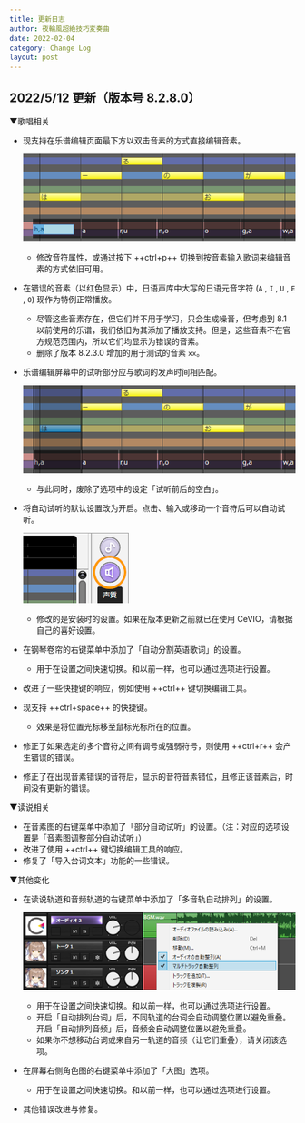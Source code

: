 ```yaml
---
title: 更新日志
author: 夜輪風超絶技巧変奏曲
date: 2022-02-04
category: Change Log
layout: post
---
```


## 2022/5/12 更新（版本号 8.2.8.0）

▼歌唱相关

- 现支持在乐谱编辑页面最下方以双击音素的方式直接编辑音素。
  
    ![score_timing_phoneme](images/2022.5.12_V8.2_score_timing_phoneme.png)

    - 修改音符属性，或通过按下 ++ctrl+p++ 切换到按音素输入歌词来编辑音素的方式依旧可用。

- 在错误的音素（以红色显示）中，日语声库中大写的日语元音字符 (`A` , `I` , `U` , `E` , `O`) 现作为特例正常播放。
    - 尽管这些音素存在，但它们并不用于学习，只会生成噪音，但考虑到 8.1 以前使用的乐谱，我们依旧为其添加了播放支持。但是，这些音素不在官方规范范围内，所以它们均显示为错误的音素。
    - 删除了版本 8.2.3.0 增加的用于测试的音素 `xx`。
- 乐谱编辑屏幕中的试听部分应与歌词的发声时间相匹配。

    ![score_audition_timing](images/2022.5.12_V8.2_score_audition_timing.png)

    - 与此同时，废除了选项中的设定「试听前后的空白」。
- 将自动试听的默认设置改为开启。点击、输入或移动一个音符后可以自动试听。

    ![auto_audition](images/2022.5.12_V8.2_auto_audition.png)
  
    - 修改的是安装时的设置。如果在版本更新之前就已在使用 CeVIO，请根据自己的喜好设置。

- 在钢琴卷帘的右键菜单中添加了「自动分割英语歌词」的设置。
    - 用于在设置之间快速切换。和以前一样，也可以通过选项进行设置。
- 改进了一些快捷键的响应，例如使用 ++ctrl++ 键切换编辑工具。
- 现支持 ++ctrl+space++ 的快捷键。
    - 效果是将位置光标移至鼠标光标所在的位置。
- 修正了如果选定的多个音符之间有调号或强弱符号，则使用 ++ctrl+r++ 会产生错误的错误。
- 修正了在出现音素错误的音符后，显示的音符音素错位，且修正该音素后，时间没有更新的错误。

▼读说相关

- 在音素图的右键菜单中添加了「部分自动试听」的设置。（注：对应的选项设置是「音素图调整部分自动试听」）
- 改进了使用 ++ctrl++ 键切换编辑工具的响应。
- 修复了「导入台词文本」功能的一些错误。

▼其他变化

- 在读说轨道和音频轨道的右键菜单中添加了「多音轨自动排列」的设置。
  
    ![multi_track_sort](images/2022.5.12_V8.2_multi_track_sort.png)

    - 用于在设置之间快速切换。和以前一样，也可以通过选项进行设置。
    - 开启「自动排列台词」后，不同轨道的台词会自动调整位置以避免重叠。<br>
    开启「自动排列音频」后，音频会自动调整位置以避免重叠。
    - 如果你不想移动台词或来自另一轨道的音频（让它们重叠），请关闭该选项。

- 在屏幕右侧角色图的右键菜单中添加了「大图」选项。
    - 用于在设置之间快速切换。和以前一样，也可以通过选项进行设置。
- 其他错误改进与修复。
